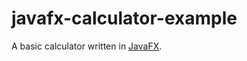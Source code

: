 javafx-calculator-example
=========================

A basic calculator written in [JavaFX](https://openjfx.io/).  